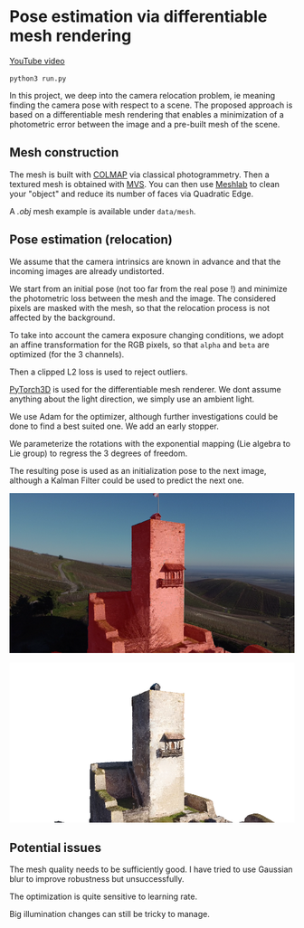 # Pose estimation via differentiable mesh rendering

[YouTube video](https://www.youtube.com/watch?v=cnBvj-kv49g)

```
python3 run.py
```

In this project, we deep into the  camera relocation problem, ie meaning finding the camera pose with respect to a scene. The proposed approach is based on a differentiable mesh rendering that enables a minimization of a photometric error between the image and a pre-built mesh of the scene.

## Mesh construction

The mesh is built with [COLMAP](https://colmap.github.io/) via classical photogrammetry. Then a textured mesh is obtained with [MVS](https://github.com/nmoehrle/mvs-texturing). You can then use [Meshlab](https://www.meshlab.net/) to clean your "object" and reduce its number of faces via Quadratic Edge.

A *.obj* mesh example is available under `data/mesh`.

## Pose estimation (relocation)

We assume that the camera intrinsics are known in advance and that the incoming images are already undistorted.

We start from an initial pose (not too far from the real pose !) and minimize the photometric loss between the mesh and the image. The considered pixels are masked with the mesh, so that the relocation process is not affected by the background. 

To take into account the camera exposure changing conditions, we adopt an affine transformation for the RGB pixels, so that `alpha` and `beta` are optimized (for the 3 channels).

Then a clipped L2 loss is used to reject outliers.

[PyTorch3D](https://pytorch3d.org/) is used for the differentiable mesh renderer. We dont assume anything about the light direction, we simply use an ambient light.

We use Adam for the optimizer, although further investigations could be done to find a best suited one. We add an early stopper.

We parameterize the rotations with the exponential mapping (Lie algebra to Lie group) to regress the 3 degrees of freedom.

The resulting pose is used as an initialization pose to the next image, although a Kalman Filter could be used to predict the next one.

![Example Image](res/image_with_overlay.png)

![Example Mesh](res/mesh.png)

## Potential issues

The mesh quality needs to be sufficiently good. I have tried to use Gaussian blur to improve robustness but unsuccessfully.

The optimization is quite sensitive to learning rate.

Big illumination changes can still be tricky to manage.
